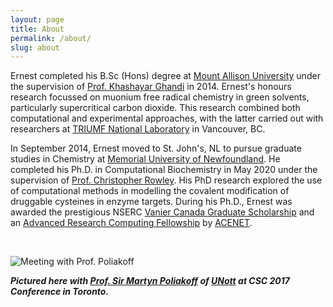 ```yaml
---
layout: page
title: About 
permalink: /about/
slug: about 
---
```


Ernest completed his B.Sc (Hons) degree at <a href="https://www.mta.ca/" target="_blank">Mount Allison University</a> under the supervision of <a href="https://www.mta.ca/Community/Bios/Khashayar_Ghandi/Khashayar_Ghandi/" target="_blank">Prof. Khashayar Ghandi</a> in 2014. Ernest's honours research focussed on muonium free radical chemistry in green solvents, particularly supercritical carbon dioxide. This research combined both computational and experimental approaches, with the latter carried out with researchers at <a href="http://www.triumf.ca/" target="_blank">TRIUMF National Laboratory</a> in Vancouver, BC.
 
In September 2014, Ernest moved to St. John's, NL to pursue graduate studies in Chemistry at <a href="http://www.mun.ca/" target="_blank">Memorial University of Newfoundland</a>. He completed his Ph.D. in Computational Biochemistry in May 2020 under the supervision of <a href="https://www.rowleygroup.net/blogpi/2017/7/1/christopher-rowley" target="_blank">Prof. Christopher Rowley</a>. His PhD research explored the use of computational methods in modelling the covalent modification of druggable cysteines in enzyme targets. During his Ph.D., Ernest was awarded the prestigious NSERC <a href="http://www.vanier.gc.ca/en/home-accueil.html" target="_blank">Vanier Canada Graduate Scholarship</a> and an <a href="https://www.ace-net.ca/wiki/ACENET_Research_Fellowship_Program" target="_blank">Advanced Research Computing Fellowship</a> by <a href="https://www.ace-net.ca/" target="_blank">ACENET</a>.<!--- He worked as a Reasearch Assistant II in the <a href="https://www.rowleygroup.net/" target="_blank">Rowley Group at Memorial University</a>. --->

<!--- Currently, Ernest is an Innovation Postdoctoral Fellow at the <a href="https://www.novartis.com/our-science/novartis-institutes-biomedical-research" target="_blank">Novartis Institute for BioMedical Research</a> working with the Global Discovery Chemistry team. --->

<br />

![Meeting with Prof. Poliakoff](../images/CSC-2017.JPG)

***Pictured here with <a href="https://en.wikipedia.org/wiki/Martyn_Poliakoff" target="_blank">Prof. Sir Martyn Poliakoff</a> of <a href="https://www.nottingham.ac.uk/" target="_blank">UNott</a> at CSC 2017 Conference in Toronto.***





